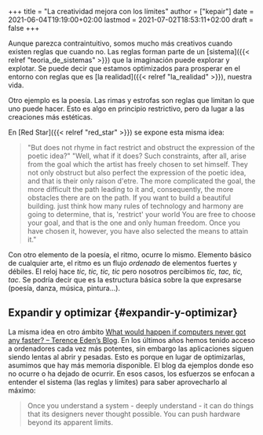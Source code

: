 +++
title = "La creatividad mejora con los límites"
author = ["kepair"]
date = 2021-06-04T19:19:00+02:00
lastmod = 2021-07-02T18:53:11+02:00
draft = false
+++

Aunque parezca contraintuitivo, somos mucho más creativos cuando existen reglas que cuando no. Las reglas forman parte de un [sistema]({{< relref "teoria_de_sistemas" >}}) que la imaginación puede explorar y explotar. Se puede decir que estamos optimizados para prosperar en el entorno con reglas que es [la realidad]({{< relref "la_realidad" >}}), nuestra vida.

Otro ejemplo es la poesía. Las rimas y estrofas son reglas que limitan lo que uno puede hacer. Esto es algo en principio restrictivo, pero da lugar a las creaciones más estéticas.

En [Red Star]({{< relref "red_star" >}}) se expone esta misma idea:

> "But does not rhyme in fact restrict and obstruct the expression of the poetic idea?" "Well, what if it does? Such constraints, after all, arise from the goal which the artist has freely chosen to set himself. They not only obstruct but also perfect the expression of the poetic idea, and that is their only raison d'etre. The more complicated the goal, the more difficult the path leading to it and, consequently, the more obstacles there are on the path. If you want to build a beautiful building. just think how many rules of technology and harmony are going to determine, that is, 'restrict' your world You are free to choose your goal, and that is the one and only human freedom. Once you have chosen it, however, you have also selected the means to attain it."

Con otro elemento de la poesía, el ritmo, ocurre lo mismo. Elemento básico de cualquier arte, el ritmo es un flujo _ordenado_ de elementos fuertes y débiles. El reloj hace _tic, tic, tic, tic_ pero nosotros percibimos _tic, tac, tic, tac_. Se podría decir que es la estructura básica sobre la que expresarse (poesía, danza, música, pintura...).


## Expandir y optimizar {#expandir-y-optimizar}

La misma idea en otro ámbito [What would happen if computers never got any faster? – Terence Eden’s Blog](https://shkspr.mobi/blog/2020/11/what-would-happen-if-computers-never-got-any-faster/). En los últimos años hemos tenido acceso a ordenadores cada vez más potentes, sin embargo las aplicaciones siguen siendo lentas al abrir y pesadas. Esto es porque en lugar de optimizarlas, asumimos que hay más memoria disponible. El blog da ejemplos donde eso no ocurre o ha dejado de ocurrir. En esos casos, los esfuerzos se enfocan a entender el sistema (las reglas y límites) para saber aprovecharlo al máximo:

> Once you understand a system - deeply understand - it can do things that its designers never thought possible. You can push hardware beyond its apparent limits.